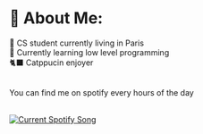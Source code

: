 # 🌸 About Me:
🥖 CS student currently living in Paris<br>
🌱 Currently learning low level programming<br>
🐈‍⬛ Catppucin enjoyer <br><br>

You can find me on spotify every hours of the day<br><br>

<a href="https://kuruae.pythonanywhere.com/link">
  <img
    src="https://kuruae.pythonanywhere.com?theme=dark&eq_color=FEC8D8"
    alt="Current Spotify Song"
  />
</a>
